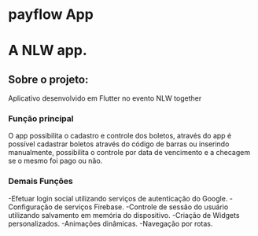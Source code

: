 # payflow App

# A NLW app.

## Sobre o projeto:

Aplicativo desenvolvido em Flutter no evento NLW together
### Função principal
O app possibilita o cadastro e controle dos boletos, através do app é possível cadastrar boletos através do código de barras ou inserindo manualmente,
possibilita o controle por data de vencimento e a checagem se o mesmo foi pago ou não.
### Demais Funções 
-Efetuar login social utilizando serviços de autenticação do Google.
-Configuração de serviços Firebase.
-Controle de sessão do usuário utilizando salvamento em memória do dispositivo.
-Criação de Widgets personalizados.
-Animações dinâmicas.
-Navegação por rotas.


